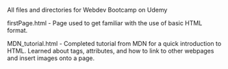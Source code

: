 All files and directories for Webdev Bootcamp on Udemy

firstPage.html - Page used to get familiar with the use of basic HTML format.

MDN_tutorial.html - Completed tutorial from MDN for a quick introduction to HTML. Learned about tags, attributes, and how to link to other webpages and insert images onto a page.
